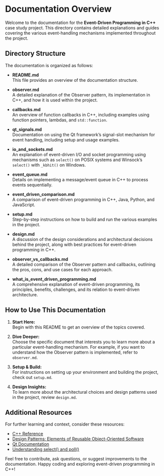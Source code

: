 # Documentation Overview

Welcome to the documentation for the **Event-Driven Programming in C++** case study project. This directory contains detailed explanations and guides covering the various event-handling mechanisms implemented throughout the project.

## Directory Structure

The documentation is organized as follows:

- **README.md**  
  This file provides an overview of the documentation structure.

- **observer.md**  
  A detailed explanation of the Observer pattern, its implementation in C++, and how it is used within the project.

- **callbacks.md**  
  An overview of function callbacks in C++, including examples using function pointers, lambdas, and `std::function`.

- **qt_signals.md**  
  Documentation on using the Qt framework’s signal-slot mechanism for event handling, including setup and usage examples.

- **io_and_sockets.md**  
  An explanation of event-driven I/O and socket programming using mechanisms such as `select()` on POSIX systems and Winsock’s `select()` with `_kbhit()` on Windows.

- **event_queue.md**  
  Details on implementing a message/event queue in C++ to process events sequentially.

- **event_driven_comparison.md**  
  A comparison of event-driven programming in C++, Java, Python, and JavaScript.

- **setup.md**  
  Step-by-step instructions on how to build and run the various examples in the project.

- **design.md**  
  A discussion of the design considerations and architectural decisions behind the project, along with best practices for event-driven programming in C++.

- **observer_vs_callbacks.md**  
  A detailed comparison of the Observer pattern and callbacks, outlining the pros, cons, and use cases for each approach.

- **what_is_event_driven_programming.md**  
  A comprehensive explanation of event-driven programming, its principles, benefits, challenges, and its relation to event-driven architecture.

## How to Use This Documentation

1. **Start Here:**  
   Begin with this README to get an overview of the topics covered.

2. **Dive Deeper:**  
   Choose the specific document that interests you to learn more about a particular event-handling mechanism. For example, if you want to understand how the Observer pattern is implemented, refer to `observer.md`.

3. **Setup & Build:**  
   For instructions on setting up your environment and building the project, check out `setup.md`.

4. **Design Insights:**  
   To learn more about the architectural choices and design patterns used in the project, review `design.md`.

## Additional Resources

For further learning and context, consider these resources:
- [C++ Reference](https://en.cppreference.com/)
- [Design Patterns: Elements of Reusable Object-Oriented Software](https://en.wikipedia.org/wiki/Design_Patterns)
- [Qt Documentation](https://doc.qt.io/)
- [Understanding select() and poll()](https://www.ibm.com/docs/en/aix/7.1?topic=functions-select)

Feel free to contribute, ask questions, or suggest improvements to the documentation. Happy coding and exploring event-driven programming in C++!
